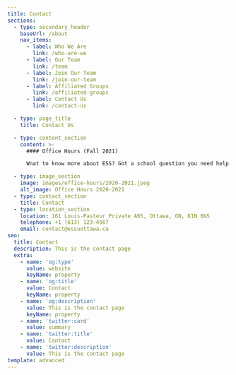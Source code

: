 ```yaml
---
title: Contact
sections:
  - type: secondary_header
    baseUrl: /about
    nav_items:
      - label: Who We Are
        link: /who-are-we
      - label: Our Team
        link: /team
      - label: Join Our Team
        link: /join-our-team
      - label: Affiliated Groups
        link: /affiliated-groups
      - label: Contact Us
        link: /contact-us

  - type: page_title
    title: Contact Us

  - type: content_section
    content: >-
      #### Office Hours (Fall 2021)

      Wnat to know more about ESS? Got a school question you need help with? Or just want to chat? Come see us during our office hours.

  - type: image_section
    image: images/office-hours/2020-2021.jpeg
    alt_image: Office Hours 2020-2021    
  - type: contact_section
    title: Contact
  - type: location_section
    location: 161 Louis-Pasteur Private A05, Ottawa, ON, K1N 6N5
    telephone: +1 (613) 123-4567
    email: contact@essuottawa.ca
seo:
  title: Contact
  description: This is the contact page
  extra:
    - name: 'og:type'
      value: website
      keyName: property
    - name: 'og:title'
      value: Contact
      keyName: property
    - name: 'og:description'
      value: This is the contact page
      keyName: property
    - name: 'twitter:card'
      value: summary
    - name: 'twitter:title'
      value: Contact
    - name: 'twitter:description'
      value: This is the contact page
template: advanced
---
```

